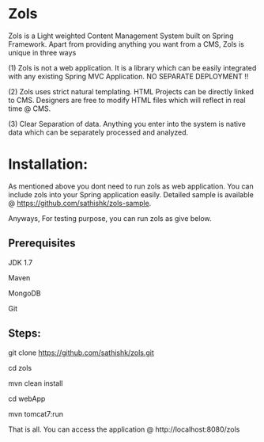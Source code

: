 Zols
====

Zols is a Light weighted Content Management System built on Spring Framework. Apart from providing anything you want from a CMS, Zols is unique in three ways

(1) Zols is not a web application. It is a library which can be easily integrated with any existing Spring MVC Application. NO SEPARATE DEPLOYMENT !!

(2) Zols uses strict natural templating. HTML Projects can be directly linked to CMS. Designers are free to modify HTML files which will reflect in real time @ CMS.

(3) Clear Separation of data. Anything you enter into the system is native data which can be separately processed and analyzed.


Installation:
==========

As mentioned above you dont need to run zols as web application. You can include zols into your Spring application easily. Detailed sample is available @ https://github.com/sathishk/zols-sample.

Anyways, For testing purpose, you can run zols as give below.

Prerequisites
-------------
JDK 1.7

Maven

MongoDB

Git

Steps:
---------------
git clone https://github.com/sathishk/zols.git

cd zols

mvn clean install

cd webApp

mvn tomcat7:run

That is all. You can access the application @ http://localhost:8080/zols

